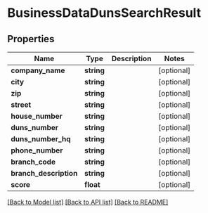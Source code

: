 # BusinessDataDunsSearchResult

## Properties
Name | Type | Description | Notes
------------ | ------------- | ------------- | -------------
**company_name** | **string** |  | [optional] 
**city** | **string** |  | [optional] 
**zip** | **string** |  | [optional] 
**street** | **string** |  | [optional] 
**house_number** | **string** |  | [optional] 
**duns_number** | **string** |  | [optional] 
**duns_number_hq** | **string** |  | [optional] 
**phone_number** | **string** |  | [optional] 
**branch_code** | **string** |  | [optional] 
**branch_description** | **string** |  | [optional] 
**score** | **float** |  | [optional] 

[[Back to Model list]](../README.md#documentation-for-models) [[Back to API list]](../README.md#documentation-for-api-endpoints) [[Back to README]](../README.md)


